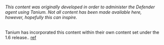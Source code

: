 ###### This content was originally developed in order to administer the Defender agent using Tanium. Not all content has been made available here, however, hopefully this can inspire.

Tanium has incorporated this content within their own content set under the 1.6 release.. [ref](https://kb.tanium.com/Release_Notes_Core_Content_(Version_1.6))